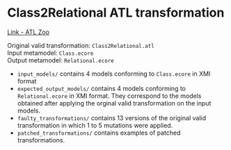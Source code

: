 # Class2Relational ATL transformation

[Link - ATL Zoo](https://www.eclipse.org/atl/atlTransformations/#Class2Relational)


Original valid transformation: ``Class2Relational.atl``  
Input metamodel: ``Class.ecore``  
Output metamodel: ``Relational.ecore``  

* ``input_models/`` contains 4 models conforming to ``Class.ecore`` in XMI format
* ``expected_output_models/`` contains 4 models conforming to ``Relational.ecore`` in XMI format. They correspond to the models obtained after applying the orginal valid transformation on the input models.
* ``faulty_transformations/`` contains 13 versions of the original valid transformation in which 1 to 5 mutations were applied.
* ``patched_transformations/`` contains examples of patched transformations.
